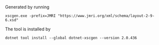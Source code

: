 ﻿Generated by running

```
xscgen.exe -prefix=JMRI "https://www.jmri.org/xml/schema/layout-2-9-6.xsd"
```

The tool is installed by

```
dotnet tool install --global dotnet-xscgen --version 2.0.436
```